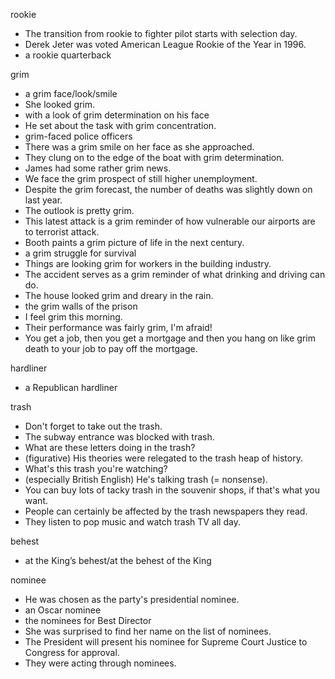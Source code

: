 rookie
- The transition from rookie to fighter pilot starts with selection day.
- Derek Jeter was voted American League Rookie of the Year in 1996.
- a rookie quarterback

grim
- a grim face/look/smile
- She looked grim.
- with a look of grim determination on his face
- He set about the task with grim concentration.
- grim-faced police officers
- There was a grim smile on her face as she approached.
- They clung on to the edge of the boat with grim determination.
- James had some rather grim news.
- We face the grim prospect of still higher unemployment.
- Despite the grim forecast, the number of deaths was slightly down on last year.
- The outlook is pretty grim.
- This latest attack is a grim reminder of how vulnerable our airports are to terrorist attack.
- Booth paints a grim picture of life in the next century.
- a grim struggle for survival
- Things are looking grim for workers in the building industry.
- The accident serves as a grim reminder of what drinking and driving can do.
- The house looked grim and dreary in the rain.
- the grim walls of the prison
- I feel grim this morning.
- Their performance was fairly grim, I'm afraid!
- You get a job, then you get a mortgage and then you hang on like grim death to your job to pay off the mortgage.

hardliner
- a Republican hardliner

trash
- Don't forget to take out the trash.
- The subway entrance was blocked with trash.
- What are these letters doing in the trash?
-  (figurative) His theories were relegated to the trash heap of history.
- What's this trash you're watching?
-  (especially British English) He's talking trash (= nonsense).
- You can buy lots of tacky trash in the souvenir shops, if that's what you want.
- People can certainly be affected by the trash newspapers they read.
- They listen to pop music and watch trash TV all day.

behest
- at the King’s behest/at the behest of the King

nominee
- He was chosen as the party's presidential nominee.
- an Oscar nominee
- the nominees for Best Director
- She was surprised to find her name on the list of nominees.
- The President will present his nominee for Supreme Court Justice to Congress for approval.
- They were acting through nominees.

